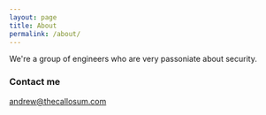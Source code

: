 ```yaml
---
layout: page
title: About
permalink: /about/
---
```


We're a group of engineers who are very passoniate about security.

### Contact me

[andrew@thecallosum.com](mailto:andrew@thecallosum.com)
